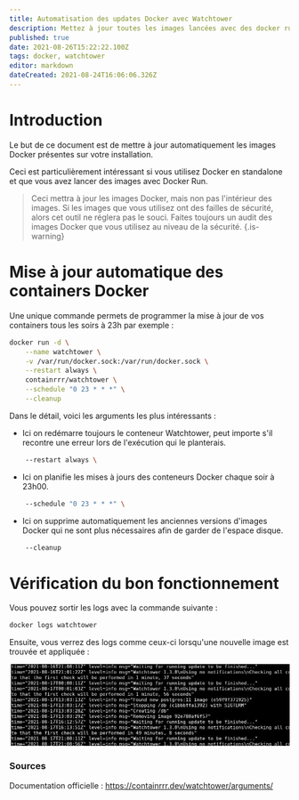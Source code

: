 ```yaml
---
title: Automatisation des updates Docker avec Watchtower
description: Mettez à jour toutes les images lancées avec des docker run / create.
published: true
date: 2021-08-26T15:22:22.100Z
tags: docker, watchtower
editor: markdown
dateCreated: 2021-08-24T16:06:06.326Z
---
```


# Introduction

Le but de ce document est de mettre à jour automatiquement les images Docker présentes sur votre installation.

Ceci est particulièrement intéressant si vous utilisez Docker en standalone et que vous avez lancer des images avec Docker Run.

> Ceci mettra à jour les images Docker, mais non pas l'intérieur des images.
Si les images que vous utilisez ont des failles de sécurité, alors cet outil ne réglera pas le souci.
Faites toujours un audit des images Docker que vous utilisez au niveau de la sécurité.
{.is-warning}


# Mise à jour automatique des containers Docker

Une unique commande permets de programmer la mise à jour de vos containers tous les soirs à 23h par exemple : 

```bash
docker run -d \
    --name watchtower \
    -v /var/run/docker.sock:/var/run/docker.sock \
    --restart always \
    containrrr/watchtower \
    --schedule "0 23 * * *" \
    --cleanup
```

Dans le détail, voici les arguments les plus intéressants :

- Ici on redémarre toujours le conteneur Watchtower, peut importe s'il recontre une erreur lors de l'exécution qui le planterais.
```bash
    --restart always \
```

- Ici on planifie les mises à jours des conteneurs Docker chaque soir à 23h00.
```bash
    --schedule "0 23 * * *" \
```

- Ici on supprime automatiquement les anciennes versions d'images Docker qui ne sont plus nécessaires afin de garder de l'espace disque.
```bash
    --cleanup
``` 

# Vérification du bon fonctionnement

Vous pouvez sortir les logs avec la commande suivante : 

```bash
docker logs watchtower
```

Ensuite, vous verrez des logs comme ceux-ci lorsqu'une nouvelle image est trouvée et appliquée : 

![docker-watchtower.jpg](/docker/docker-watchtower.jpg)

    
### Sources

Documentation officielle : https://containrrr.dev/watchtower/arguments/